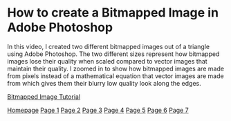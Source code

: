 # How to create a Bitmapped Image in Adobe Photoshop 

In this video, I created two different bitmapped images out of a triangle using Adobe Photoshop. The two different sizes represent how bitmapped images lose their quality when scaled compared to vector images that maintain their quality. I zoomed in to show how bitmapped images are made from pixels instead of a mathematical equation that vector images are made from which gives them their blurry low quality look along the edges.

[Bitmapped Image Tutorial](https://vimeo.com/654338750)

[Homepage](README.md) [Page 1](page1.md) [Page 2](page2.md) [Page 3](page3.md) [Page 4](page4.md) [Page 5](page5.md) [Page 6](page6.md) [Page 7](page7.md)

